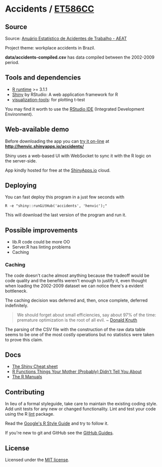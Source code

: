 # Accidents / [ET586CC](https://sites.google.com/a/cin.ufpe.br/et586cc/)

## Source
Source: [Anuário Estatístico de Acidentes de Trabalho - AEAT](http://dados.gov.br/dataset/anuario-estatistico-de-acidentes-de-trabalho)

Project theme: workplace accidents in Brazil.

**data/accidents-compiled.csv** has data compiled between the 2002-2009 period.

## Tools and dependencies
* [R runtime](http://cran.rstudio.com/) >= 3.1.1
* [Shiny](http://shiny.rstudio.com/) by RStudio: A web application framework for R
* [visualization-tools](http://cran.r-project.org/web/packages/visualizationTools/index.html): for plotting t-test

You may find it worth to use the [RStudio IDE](http://www.rstudio.com/) (Integrated Development Environment).

## Web-available demo
Before downloading the app you can [try it on-line](http://henvic.shinyapps.io/accidents/) at **http://henvic.shinyapps.io/accidents/**

Shiny uses a web-based UI with WebSocket to sync it with the R logic on the server-side.

App kindly hosted for free at the [ShinyApps.io](https://www.shinyapps.io) cloud.

## Deploying
You can fast deploy this program in a just few seconds with

```
R -e "shiny::runGitHub('accidents', 'henvic');"
```

This will download the last version of the program and run it.

## Possible improvements
* lib.R code could be more OO
* Server.R has linting problems
* Caching

### Caching
The code doesn't cache almost anything because the tradeoff would be code quality and the benefits weren't enough to justify it, even thought when loading the 2002-2009 dataset we can notice there's a evident bottleneck.

The caching decision was deferred and, then, once complete, deferred indefinitely.

> We should forget about small efficiencies, say about 97% of the time: premature optimization is the root of all evil. ~ [Donald Knuth](http://cs.stanford.edu/~uno/)

The parsing of the CSV file with the construction of the raw data table seems to be one of the most costly operations but no statistics were taken to prove this claim.

## Docs
* [The Shiny Cheat sheet](http://shiny.rstudio.com/articles/cheatsheet.html)
* [R Functions Things Your Mother (Probably) Didn’t Tell You About](https://www.stat.auckland.ac.nz/~ihaka/downloads/Waikato-WRUG.pdf)
* [The R Manuals](http://cran.r-project.org/manuals.html)

## Contributing
In lieu of a formal styleguide, take care to maintain the existing coding style. Add unit tests for any new or changed functionality. Lint and test your code using the R [lint](http://cran.r-project.org/web/packages/lint/index.html) package.

Read the [Google's R Style Guide](http://google-styleguide.googlecode.com/svn/trunk/Rguide.xml) and try to follow it.

If you're new to git and GitHub see the [GitHub Guides](https://guides.github.com/).

## License
Licensed under the [MIT license](http://henvic.mit-license.org/).
